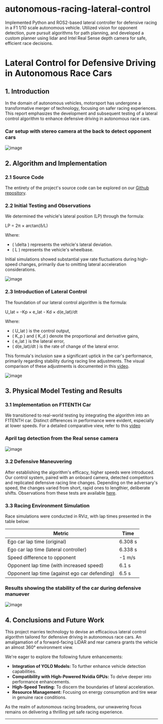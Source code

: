 # autonomous-racing-lateral-control
Implemented Python and ROS2-based lateral controller for defensive racing in a F1 1/10 scale autonomous vehicle. Utilized vision for opponent detection, pure pursuit algorithms for path planning, and developed a custom planner using lidar and Intel Real Sense depth camera for safe, efficient race decisions.

# Lateral Control for Defensive Driving in Autonomous Race Cars

## 1. Introduction

In the domain of autonomous vehicles, motorsport has undergone a transformative merger of technology, focusing on safer racing experiences. This report emphasizes the development and subsequent testing of a lateral control algorithm to enhance defensive driving in autonomous race cars.

### Car setup with stereo camera at the back to detect opponent cars

![image](https://github.com/Saibernard/Lateral-Control-for-Defensive-Driving-in-Autonomous-Race-Cars/assets/112599512/42e4432b-f6b4-4373-84c2-74bbaa56c9fa)


## 2. Algorithm and Implementation

### 2.1 Source Code

The entirety of the project's source code can be explored on our [Github repository](#https://github.com/Saibernard/Lateral-Control-for-Defensive-Driving-in-Autonomous-Race-Cars).

### 2.2 Initial Testing and Observations

We determined the vehicle's lateral position (LP) through the formula:

LP = 2π × arctan(δ/L)


Where:
- \( \delta \) represents the vehicle's lateral deviation.
- \( L \) represents the vehicle's wheelbase.

Initial simulations showed substantial yaw rate fluctuations during high-speed changes, primarily due to omitting lateral acceleration considerations.

![image](https://github.com/Saibernard/Lateral-Control-for-Defensive-Driving-in-Autonomous-Race-Cars/assets/112599512/31da18d3-71f4-4d72-b8c4-40af8b43b30f)


### 2.3 Introduction of Lateral Control

The foundation of our lateral control algorithm is the formula:

U_lat = -Kp × e_lat - Kd × d(e_lat)/dt


Where:
- \( U_lat \) is the control output,
- \( K_p \) and \( K_d \) denote the proportional and derivative gains,
- \( e_lat \) is the lateral error,
- \( d(e_lat)/dt \) is the rate of change of the lateral error.

This formula's inclusion saw a significant uptick in the car's performance, primarily regarding stability during racing line adjustments. The visual comparison of these adjustments is documented in this [video](#https://www.youtube.com/watch?v=iy26FNFZgEw).

![image](https://github.com/Saibernard/Lateral-Control-for-Defensive-Driving-in-Autonomous-Race-Cars/assets/112599512/002dcfc2-574b-4281-9be7-808308845f40)


## 3. Physical Model Testing and Results

### 3.1 Implementation on F1TENTH Car

We transitioned to real-world testing by integrating the algorithm into an F1TENTH car. Distinct differences in performance were evident, especially at lower speeds. For a detailed comparative view, refer to this [video](#https://www.youtube.com/watch?v=xJaZCDzaTfY)

### April tag detection from the Real sense camera

![image](https://github.com/Saibernard/Lateral-Control-for-Defensive-Driving-in-Autonomous-Race-Cars/assets/112599512/610828c5-241c-4433-b136-b86439358cd0)


### 3.2 Defensive Maneuvering

After establishing the algorithm's efficacy, higher speeds were introduced. Our control system, paired with an onboard camera, detected competitors and replicated defensive racing line changes. Depending on the adversary's speed, the changes varied from short, rapid ones to lengthier, deliberate shifts. Observations from these tests are available [here](#test-link).

### 3.3 Racing Environment Simulation

Race simulations were conducted in RViz, with lap times presented in the table below:

| Metric                                        | Time       |
|-----------------------------------------------|------------|
| Ego car lap time (original)                   | 6.308 s    |
| Ego car lap time (lateral controller)         | 6.338 s    |
| Speed difference to opponent                  | -1 m/s     |
| Opponent lap time (with increased speed)      | 6.1 s      |
| Opponent lap time (against ego car defending) | 6.5 s      |

### Results showing the stability of the car during defensive manuever

![image](https://github.com/Saibernard/Lateral-Control-for-Defensive-Driving-in-Autonomous-Race-Cars/assets/112599512/62299d08-25af-49c3-b6d4-545cbd271838)


## 4. Conclusions and Future Work

This project marries technology to devise an efficacious lateral control algorithm tailored for defensive driving in autonomous race cars. An amalgamation of a forward-facing LiDAR and rear camera grants the vehicle an almost 360° environment view.

We're eager to explore the following future enhancements:

- **Integration of YOLO Models:** To further enhance vehicle detection capabilities.
- **Compatibility with High-Powered Nvidia GPUs:** To delve deeper into performance enhancements.
- **High-Speed Testing:** To discern the boundaries of lateral acceleration.
- **Resource Management:** Focusing on energy consumption and tire wear in genuine race conditions.

As the realm of autonomous racing broadens, our unwavering focus remains on delivering a thrilling yet safe racing experience.

---

